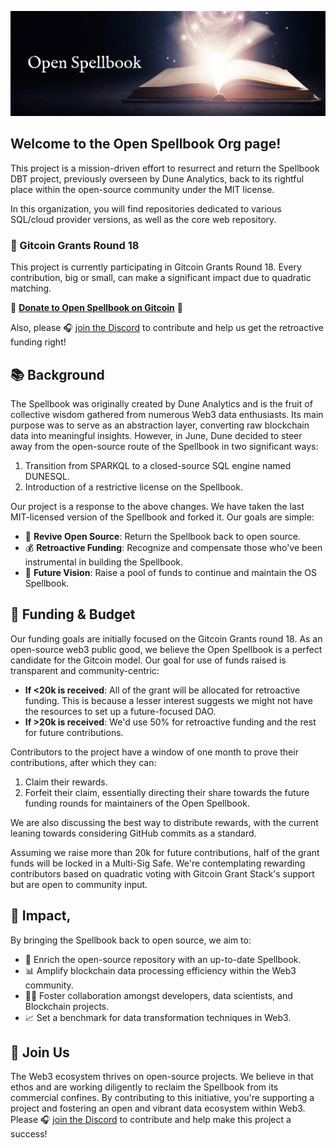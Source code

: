 ![test](assets/Open_Spellbook_Banner_No_Logo.png)

## Welcome to the Open Spellbook Org page! 
This project is a mission-driven effort to resurrect and return the Spellbook DBT project, previously overseen by Dune Analytics, back to its rightful place within the open-source community under the MIT license.

In this organization, you will find repositories dedicated to various SQL/cloud provider versions, as well as the core web repository.

### 🚀 Gitcoin Grants Round 18

This project is currently participating in Gitcoin Grants Round 18. Every contribution, big or small, can make a significant impact due to quadratic matching.

🌟 **[Donate to Open Spellbook on Gitcoin](https://explorer.gitcoin.co/#/round/10/0x8de918f0163b2021839a8d84954dd7e8e151326d/0x8de918f0163b2021839a8d84954dd7e8e151326d-102)** 🌟

Also, please 🎧 [join the Discord](https://discord.gg/3GcWhFUU) to contribute and help us get the retroactive funding right!

## 📚 Background

The Spellbook was originally created by Dune Analytics and is the fruit of collective wisdom gathered from numerous Web3 data enthusiasts. Its main purpose was to serve as an abstraction layer, converting raw blockchain data into meaningful insights. However, in June, Dune decided to steer away from the open-source route of the Spellbook in two significant ways:

1. Transition from SPARKQL to a closed-source SQL engine named DUNESQL.
2. Introduction of a restrictive license on the Spellbook.

Our project is a response to the above changes. We have taken the last MIT-licensed version of the Spellbook and forked it. Our goals are simple:

- 🔄 **Revive Open Source**: Return the Spellbook back to open source.
- 💰 **Retroactive Funding**: Recognize and compensate those who've been instrumental in building the Spellbook.
- 🌟 **Future Vision**: Raise a pool of funds to continue and maintain the OS Spellbook.

## 💸 Funding & Budget

Our funding goals are initially focused on the Gitcoin Grants round 18.  As an open-source web3 public good, we believe the Open Spellbook is a perfect candidate for the Gitcoin model.  Our goal for use of funds raised is transparent and community-centric:

- **If <20k is received**: All of the grant will be allocated for retroactive funding. This is because a lesser interest suggests we might not have the resources to set up a future-focused DAO.
- **If >20k is received**: We'd use 50% for retroactive funding and the rest for future contributions.

Contributors to the project have a window of one month to prove their contributions, after which they can:

1. Claim their rewards.
2. Forfeit their claim, essentially directing their share towards the future funding rounds for maintainers of the Open Spellbook.

We are also discussing the best way to distribute rewards, with the current leaning towards considering GitHub commits as a standard.

Assuming we raise more than 20k for future contributions, half of the grant funds will be locked in a Multi-Sig Safe. We're contemplating rewarding contributors based on quadratic voting with Gitcoin Grant Stack's support but are open to community input.

## 🚀 Impact,

By bringing the Spellbook back to open source, we aim to:

- 📖 Enrich the open-source repository with an up-to-date Spellbook.
- 📊 Amplify blockchain data processing efficiency within the Web3 community.
- 👩‍💻 Foster collaboration amongst developers, data scientists, and Blockchain projects.
- 📈 Set a benchmark for data transformation techniques in Web3.

## 🤝 Join Us

The Web3 ecosystem thrives on open-source projects. We believe in that ethos and are working diligently to reclaim the Spellbook from its commercial confines. By contributing to this initiative, you're supporting a project and fostering an open and vibrant data ecosystem within Web3. Please 🎧 [join the Discord](https://discord.gg/3GcWhFUU) to contribute and help make this project a success!
